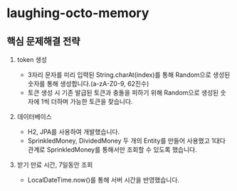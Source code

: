 # laughing-octo-memory

## 핵심 문제해결 전략

1. token 생성
    * 3자리 문자를 미리 입력된 String.charAt(index)를 통해 Random으로 생성된 숫자를 통해 생성합니다.(a-zA-Z0-9, 62진수)
    * 토큰 생성 시 기존 발급된 토큰과 충돌을 피하기 위해 Random으로 생성된 숫자에 1씩 더하며 가능한 토큰을 찾습니다.
    
2. 데이터베이스
    * H2, JPA를 사용하여 개발했습니다.
    * SprinkledMoney, DividedMoney 두 개의 Entity를 만들어 사용했고 1대다 관계로 SprinkledMoney를 통해서만 조회할 수 있도록 했습니다.

3. 받기 만료 시간, 7일동안 조회
    * LocalDateTime.now()를 통해 서버 시간을 반영했습니다. 